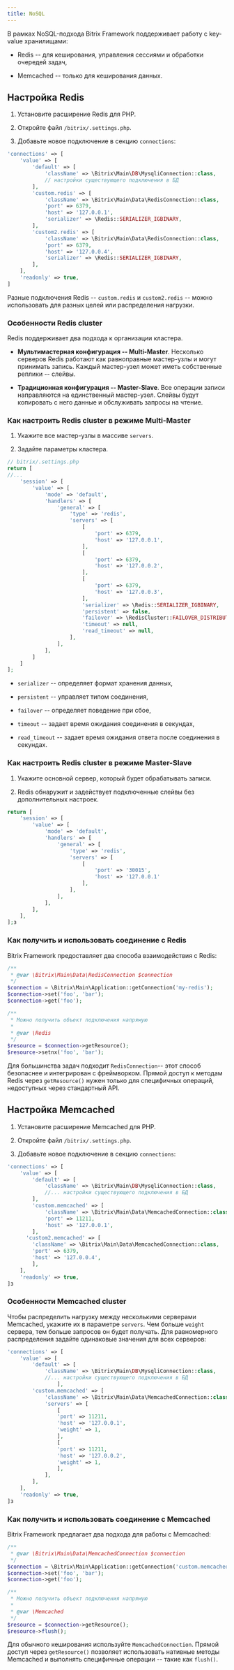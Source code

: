 ```yaml
---
title: NoSQL
---
```


В рамках NoSQL-подхода Bitrix Framework поддерживает работу с key-value хранилищами:

-  Redis -- для кеширования, управления сессиями и обработки очередей задач,

-  Memcached -- только для кеширования данных.

## Настройка Redis

1. Установите расширение Redis для PHP.

2. Откройте файл `/bitrix/.settings.php`.

3. Добавьте новое подключение в секцию `connections`:

```php
'connections' => [
	'value' => [
		'default' => [
			'className' => \Bitrix\Main\DB\MysqliConnection::class,
			// настройки существующего подключения в БД
		],
		'custom.redis' => [
			'className' => \Bitrix\Main\Data\RedisConnection::class,
			'port' => 6379,
			'host' => '127.0.0.1',
			'serializer' => \Redis::SERIALIZER_IGBINARY,
		],
		'custom2.redis' => [
			'className' => \Bitrix\Main\Data\RedisConnection::class,
			'port' => 6379,
			'host' => '127.0.0.4',
			'serializer' => \Redis::SERIALIZER_IGBINARY,
		],
	],
	'readonly' => true,
]
```

Разные подключения Redis -- `custom.redis` и `custom2.redis` -- можно использовать для разных целей или распределения нагрузки.

### Особенности Redis cluster

Redis поддерживает два подхода к организации кластера.

-  **Мультимастерная конфигурация -- Multi-Master**. Несколько серверов Redis работают как равноправные мастер-узлы и могут принимать запись. Каждый мастер-узел может иметь собственные реплики -- слейвы.

-  **Традиционная конфигурация -- Master-Slave**. Все операции записи направляются на единственный мастер-узел. Слейвы будут копировать с него данные и обслуживать запросы на чтение.

### Как настроить Redis cluster в режиме Multi-Master

1. Укажите все мастер-узлы в массиве `servers`.

2. Задайте параметры кластера.

```php
// bitrix/.settings.php
return [
//...        
	'session' => [
		'value' => [
			'mode' => 'default',
			'handlers' => [
				'general' => [
					'type' => 'redis',   
					'servers' => [
						[
							'port' => 6379,
							'host' => '127.0.0.1',
						],
						[
							'port' => 6379,
							'host' => '127.0.0.2',
						],
						[
							'port' => 6379,
							'host' => '127.0.0.3',
						],
						'serializer' => \Redis::SERIALIZER_IGBINARY,
						'persistent' => false,
						'failover' => \RedisCluster::FAILOVER_DISTRIBUTE,
						'timeout' => null,
						'read_timeout' => null,
					],
				],           
			],
		]                   
	] 
];
```

-  `serializer`  -- определяет формат хранения данных,

-  `persistent` -- управляет типом соединения,

-  `failover` -- определяет поведение при сбое,

-  `timeout` -- задает время ожидания соединения в секундах,

-  `read_timeout` -- задает время ожидания ответа после соединения в секундах.

### Как настроить Redis cluster в режиме Master-Slave

1. Укажите основной сервер, который будет обрабатывать записи.

2. Redis обнаружит и задействует подключенные слейвы без дополнительных настроек.

```php
return [
	'session' => [
		'value' => [
			'mode' => 'default',
			'handlers' => [
				'general' => [
					'type' => 'redis',
					'servers' => [
						[
							'port' => '30015',
							'host' => '127.0.0.1'
						],
					],
				],
			],
		],
	],
];з
```

### Как получить и использовать соединение с Redis

Bitrix Framework предоставляет два способа взаимодействия с Redis:

```php
/**
 * @var \Bitrix\Main\Data\RedisConnection $connection
 */
$connection = \Bitrix\Main\Application::getConnection('my-redis');
$connection->set('foo', 'bar');
$connection->get('foo');

/**
 * Можно получить объект подключения напрямую
 * 
 * @var \Redis
 */
$resource = $connection->getResource();
$resource->setnx('foo', 'bar');
```

Для большинства задач подходит `RedisConnection`-- этот способ безопаснее и интегрирован с фреймворком. Прямой доступ к методам Redis через `getResource()` нужен только для специфичных операций, недоступных через стандартный API.

## Настройка Memcached

1. Установите расширение Memcached для PHP.

2. Откройте файл `/bitrix/.settings.php`.

3. Добавьте новое подключение в секцию `connections`:

```php
'connections' => [
	'value' => [
		'default' => [
			'className' => \Bitrix\Main\DB\MysqliConnection::class,
			//... настройки существующего подключения в БД
		],
		'custom.memcached' => [
			'className' => \Bitrix\Main\Data\MemcachedConnection::class,
			'port' => 11211,
			'host' => '127.0.0.1',
		],
      'custom2.memcached' => [
        'className' => \Bitrix\Main\Data\MemcachedConnection::class,
        'port' => 6379,
        'host' => '127.0.0.4',
		],
	],
	'readonly' => true,
]з
```

### Особенности Memcached cluster

Чтобы распределить нагрузку между несколькими серверами Memcached, укажите их в параметре `servers`. Чем больше `weight` сервера, тем больше запросов он будет получать. Для равномерного распределения задайте одинаковые значения для всех серверов:

```php
'connections' => [
	'value' => [
		'default' => [
			'className' => \Bitrix\Main\DB\MysqliConnection::class,
			//... настройки существующего подключения в БД
				],
		'custom.memcached' => [
			'className' => \Bitrix\Main\Data\MemcachedConnection::class,
			'servers' => [
				[
				'port' => 11211,
				'host' => '127.0.0.1',
				'weight' => 1,  
				],
				[
				'port' => 11211,
				'host' => '127.0.0.2',
				'weight' => 1, 
				],
			],
		],
	],
	'readonly' => true,
]з
```

### Как получить и использовать соединение с Memcached

Bitrix Framework предлагает два подхода для работы с Memcached:

```php
/**
 * @var \Bitrix\Main\Data\MemcachedConnection $connection
 */
$connection = \Bitrix\Main\Application::getConnection('custom.memcached');
$connection->set('foo', 'bar');
$connection->get('foo');

/**
 * Можно получить объект подключения напрямую
 * 
 * @var \Memcached
 */
$resource = $connection->getResource();
$resource->flush();
```

Для обычного кеширования используйте `MemcachedConnection`. Прямой доступ через `getResource()` позволяет использовать нативные методы Memcached и выполнять специфичные операции -- такие как `flush()`.